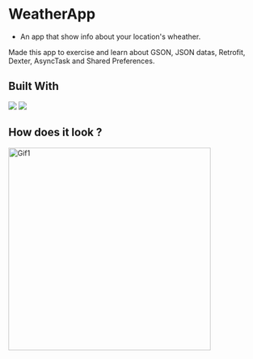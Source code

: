 # WeatherApp

- An app that show info about your location's wheather.

Made this app to exercise and learn about GSON, JSON datas, Retrofit, Dexter, AsyncTask and Shared Preferences.

## Built With 

<code><img src="https://www.vectorlogo.zone/logos/kotlinlang/kotlinlang-ar21.svg"></code>
<code><img src="https://www.vectorlogo.zone/logos/android/android-ar21.svg"></code>

## How does it look ?

<p>
<img height= "400" src="https://media.giphy.com/media/rg3FVuPamFZOhfIm4F/giphy.gif" alt="Gif1" />
</p>
